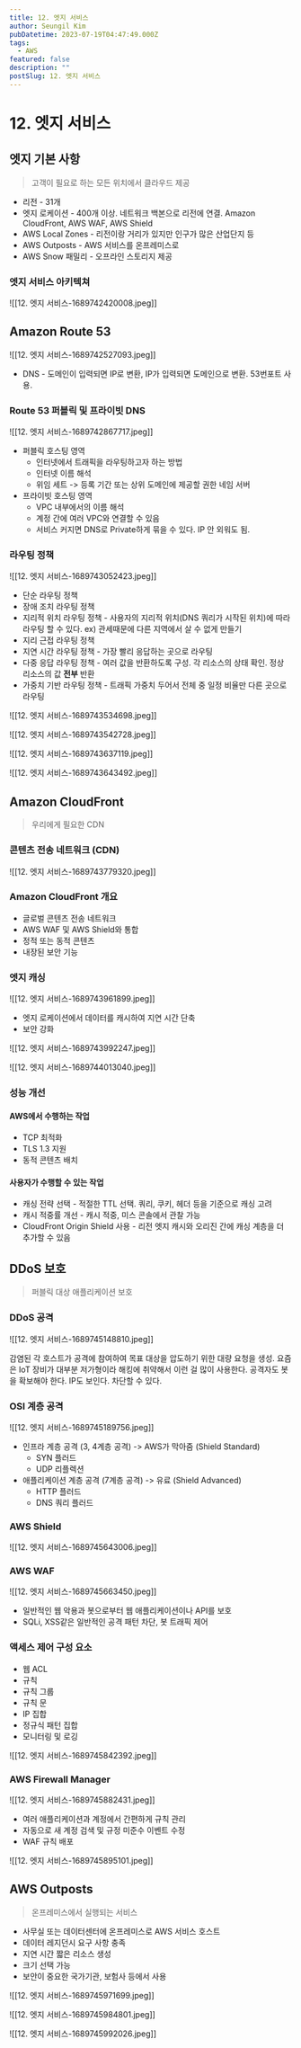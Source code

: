 ```yaml
---
title: 12. 엣지 서비스
author: Seungil Kim
pubDatetime: 2023-07-19T04:47:49.000Z
tags:
  - AWS
featured: false
description: ""
postSlug: 12. 엣지 서비스
---
```

# 12. 엣지 서비스

## 엣지 기본 사항

> 고객이 필요로 하는 모든 위치에서 클라우드 제공

- 리전 - 31개
- 엣지 로케이션 - 400개 이상. 네트워크 백본으로 리전에 연결. Amazon CloudFront, AWS WAF, AWS Shield
- AWS Local Zones - 리전이랑 거리가 있지만 인구가 많은 산업단지 등
- AWS Outposts - AWS 서비스를 온프레미스로
- AWS Snow 패밀리 - 오프라인 스토리지 제공

### 엣지 서비스 아키텍쳐

![[12. 엣지 서비스-1689742420008.jpeg]]

## Amazon Route 53

![[12. 엣지 서비스-1689742527093.jpeg]]

- DNS - 도메인이 입력되면 IP로 변환, IP가 입력되면 도메인으로 변환. 53번포트 사용.

### Route 53 퍼블릭 및 프라이빗 DNS

![[12. 엣지 서비스-1689742867717.jpeg]]

- 퍼블릭 호스팅 영역
    - 인터넷에서 트래픽을 라우팅하고자 하는 방법
    - 인터넷 이름 해석
    - 위임 세트 -> 등록 기간 또는 상위 도메인에 제공할 권한 네임 서버
- 프라이빗 호스팅 영역
    - VPC 내부에서의 이름 해석
    - 계정 간에 여러 VPC와 연결할 수 있음
    - 서비스 커지면 DNS로 Private하게 묶을 수 있다. IP 안 외워도 됨.

### 라우팅 정책

![[12. 엣지 서비스-1689743052423.jpeg]]

- 단순 라우팅 정책
- 장애 조치 라우팅 정책
- 지리적 위치 라우팅 정책 - 사용자의 지리적 위치(DNS 쿼리가 시작된 위치)에 따라 라우팅 할 수 있다. ex) 관세때문에 다른 지역에서 살 수 없게 만들기
- 지리 근접 라우팅 정책
- 지연 시간 라우팅 정책 - 가장 빨리 응답하는 곳으로 라우팅
- 다중 응답 라우팅 정책 - 여러 값을 반환하도록 구성. 각 리소스의 상태 확인. 정상 리소스의 값 **전부** 반환
- 가중치 기반 라우팅 정책 - 트래픽 가중치 두어서 전체 중 일정 비율만 다른 곳으로 라우팅

![[12. 엣지 서비스-1689743534698.jpeg]]

![[12. 엣지 서비스-1689743542728.jpeg]]

![[12. 엣지 서비스-1689743637119.jpeg]]

![[12. 엣지 서비스-1689743643492.jpeg]]

## Amazon CloudFront

> 우리에게 필요한 CDN

### 콘텐츠 전송 네트워크 (CDN)

![[12. 엣지 서비스-1689743779320.jpeg]]

### Amazon CloudFront 개요

- 글로벌 콘텐츠 전송 네트워크
- AWS WAF 및 AWS Shield와 통합
- 정적 또는 동적 콘텐츠
- 내장된 보안 기능

### 엣지 캐싱

![[12. 엣지 서비스-1689743961899.jpeg]]

- 엣지 로케이션에서 데이터를 캐시하여 지연 시간 단축
- 보안 강화

![[12. 엣지 서비스-1689743992247.jpeg]]

![[12. 엣지 서비스-1689744013040.jpeg]]

### 성능 개선

#### AWS에서 수행하는 작업

- TCP 최적화
- TLS 1.3 지원
- 동적 콘텐츠 배치

#### 사용자가 수행할 수 있는 작업

- 캐싱 전략 선택 - 적절한 TTL 선택. 쿼리, 쿠키, 헤더 등을 기준으로 캐싱 고려
- 캐시 적중률 개선 - 캐시 적중, 미스 콘솔에서 관찰 가능
- CloudFront Origin Shield 사용 - 리전 엣지 캐시와 오리진 간에 캐싱 계층을 더 추가할 수 있음

## DDoS 보호

> 퍼블릭 대상 애플리케이션 보호

### DDoS 공격

![[12. 엣지 서비스-1689745148810.jpeg]]

감염된 각 호스트가 공격에 참여하여 목표 대상을 압도하기 위한 대량 요청을 생성.
요즘은 IoT 장비가 대부분 저가형이라 해킹에 취약해서 이런 걸 많이 사용한다.
공격자도 봇을 확보해야 한다. IP도 보인다. 차단할 수 있다.

### OSI 계층 공격

![[12. 엣지 서비스-1689745189756.jpeg]]

- 인프라 계층 공격 (3, 4계층 공격) -> AWS가 막아줌 (Shield Standard)
    - SYN 플러드
    - UDP 리플렉션
- 애플리케이션 계층 공격 (7계층 공격) -> 유료 (Shield Advanced)
    - HTTP 플러드
    - DNS 쿼리 플러드

### AWS Shield

![[12. 엣지 서비스-1689745643006.jpeg]]

###  AWS WAF

![[12. 엣지 서비스-1689745663450.jpeg]]

- 일반적인 웹 악용과 봇으로부터 웹 애플리케이션이나 API를 보호
- SQLi, XSS같은 일반적인 공격 패턴 차단, 봇 트래픽 제어

### 액세스 제어 구성 요소

- 웹 ACL
- 규칙
- 규칙 그룹
- 규칙 문
- IP 집합
- 정규식 패턴 집합
- 모니터링 및 로깅

![[12. 엣지 서비스-1689745842392.jpeg]]

### AWS Firewall Manager

![[12. 엣지 서비스-1689745882431.jpeg]]

- 여러 애플리케이션과 계정에서 간편하게 규칙 관리
- 자동으로 새 계정 검색 및 규정 미준수 이벤트 수정
- WAF 규칙 배포

![[12. 엣지 서비스-1689745895101.jpeg]]

## AWS Outposts

> 온프레미스에서 실행되는 서비스

- 사무실 또는 데이터센터에 온프레미스로 AWS 서비스 호스트
- 데이터 레지던시 요구 사항 충족
- 지연 시간 짧은 리소스 생성
- 크기 선택 가능
- 보안이 중요한 국가기관, 보험사 등에서 사용

![[12. 엣지 서비스-1689745971699.jpeg]]

![[12. 엣지 서비스-1689745984801.jpeg]]

![[12. 엣지 서비스-1689745992026.jpeg]]


